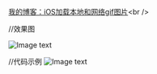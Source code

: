 [我的博客：iOS加载本地和网络gif图片](http://www.jianshu.com/p/b2ec7c8c62d8)<br />

//效果图

![Image text](https://github.com/wangzhaomeng/LLGifView/blob/master/gifView.png?raw=true)


//代码示例
![Image text](https://github.com/wangzhaomeng/LLGifView/blob/master/code.png?raw=true)


